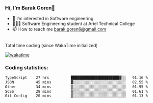 ###  Hi, I’m Barak Goren👋
- 👀 I’m interested in Software engineering.
- 👨🏼‍🎓 Software Engineering student at Ariel Technical College
- 📫 How to reach me barak.goren6@gmail.com
##
Total time coding (since WakaTime initialized)

[![wakatime](https://wakatime.com/badge/user/5cc5ec80-a806-4ca2-a704-db29274e48cd.svg)](https://wakatime.com/@5cc5ec80-a806-4ca2-a704-db29274e48cd)

   
### Coding statistics:

<!--START_SECTION:waka-->

```txt
TypeScript    27 hrs          ██████████████████████▓░░   91.16 %
JSON          45 mins         ▓░░░░░░░░░░░░░░░░░░░░░░░░   02.55 %
Other         34 mins         ▒░░░░░░░░░░░░░░░░░░░░░░░░   01.95 %
SCSS          28 mins         ▒░░░░░░░░░░░░░░░░░░░░░░░░   01.61 %
Git Config    20 mins         ▒░░░░░░░░░░░░░░░░░░░░░░░░   01.13 %
```

<!--END_SECTION:waka-->

<!---
barakgoren/barakgoren is a ✨ special ✨ repository because its `README.md` (this file) appears on your GitHub profile.
You can click the Preview link to take a look at your changes.
--->
